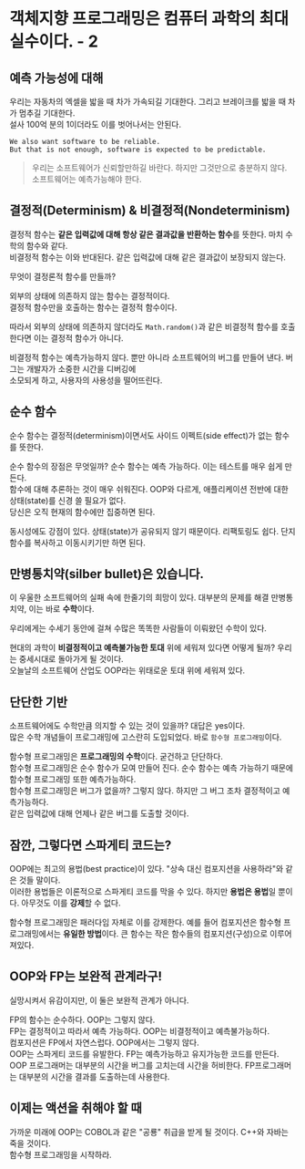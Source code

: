 # 객체지향 프로그래밍은 컴퓨터 과학의 최대 실수이다. - 2

## 예측 가능성에 대해


우리는 자동차의 엑셀을 밟을 때 차가 가속되길 기대한다.  그리고 브레이크를 밟을 때 차가 멈추길 기대한다.  
설사 100억 분의 1이더라도 이를 벗어나서는 안된다. 
```
We also want software to be reliable.
But that is not enough, software is expected to be predictable.
```
> 우리는 소프트웨어가 신뢰할만하길 바란다.
하지만 그것만으로 충분하지 않다. 소프트웨어는 예측가능해야 한다.

## 결정적(Determinism) & 비결정적(Nondeterminism)

결정적 함수는 **같은 입력값에 대해 항상 같은 결과값을 반환하는 함수**를 뜻한다. 마치 수학의 함수와 같다.  
비결정적 함수는 이와 반대된다. 같은 입력값에 대해 같은 결과값이 보장되지 않는다.

무엇이 결정론적 함수를 만들까?

외부의 상태에 의존하지 않는 함수는 결정적이다.  
결정적 함수만을 호출하는 함수는 결정적 함수이다.

따라서 외부의 상태에 의존하지 않더라도 `Math.random()`과 같은 비결정적 함수를 호출한다면 이는 결정적 함수가 아니다.

비결정적 함수는 예측가능하지 않다. 뿐만 아니라 소프트웨어의 버그를 만들어 낸다. 버그는 개발자가 소중한 시간을 디버깅에  
소모되게 하고, 사용자의 사용성을 떨어뜨린다.

## 순수 함수

순수 함수는 결정적(determinism)이면서도 사이드 이펙트(side effect)가 없는 함수를 뜻한다.  

순수 함수의 장점은 무엇일까? 순수 함수는 예측 가능하다. 이는 테스트를 매우 쉽게 만든다.  
함수에 대해 추론하는 것이 매우 쉬워진다. OOP와 다르게, 애플리케이션 전반에 대한 상태(state)를 신경 쓸 필요가 없다.  
당신은 오직 현재의 함수에만 집중하면 된다.

동시성에도 강점이 있다. 상태(state)가 공유되지 않기 때문이다.  리팩토링도 쉽다. 단지 함수를 복사하고 이동시키기만 하면 된다.

## 만병통치약(silber bullet)은 있습니다.

이 우울한 소프트웨어의 실패 속에 한줄기의 희망이 있다. 대부분의 문제를 해결 만병통치약, 이는 바로 **수학**이다.

우리에게는 수세기 동안에 걸쳐 수많은 똑똑한 사람들이 이뤄왔던 수학이 있다.

현대의 과학이 **비결정적이고 예측불가능한 토대** 위에 세워져 있다면 어떻게 될까? 우리는 중세시대로 돌아가게 될 것이다.  
오늘날의 소프트웨어 산업도 OOP라는 위태로운 토대 위에 세워져 있다. 

## 단단한 기반

소프트웨어에도 수학만큼 의지할 수 있는 것이 있을까? 대답은 yes이다.  
많은 수학 개념들이 프로그래밍에 고스란히 도입되었다. 바로 `함수형 프로그래밍`이다.

함수형 프로그래밍은 **프로그래밍의 수학**이다.  굳건하고 단단하다.  
함수형 프로그래밍은 순수 함수가 모여 만들어 진다. 순수 함수는 예측 가능하기 때문에 함수형 프로그래밍 또한 예측가능하다.  
함수형 프로그래밍은 버그가 없을까? 그렇지 않다. 하지만 그 버그 조차 결정적이고 예측가능하다.  
같은 입력값에 대해 언제나 같은 버그를 도출할 것이다.

## 잠깐, 그렇다면 스파게티 코드는?

OOP에는 최고의 용법(best practice)이 있다. "상속 대신 컴포지션을 사용하라"와 같은 것들 말이다.  
이러한 용법들은 이론적으로 스파게티 코드를 막을 수 있다. 하지만 **용법은 용법**일 뿐이다. 아무것도 이를 **강제**할 수 없다.

함수형 프로그래밍은 패러다임 자체로 이를 강제한다. 예를 들어 컴포지션은 함수형 프로그래밍에서는 **유일한 방법**이다.
큰 함수는 작은 함수들의 컴포지션(구성)으로 이루어져있다.

## OOP와 FP는 보완적 관계라구!

실망시켜서 유감이지만, 이 둘은 보완적 관계가 아니다.

FP의 함수는 순수하다. OOP는 그렇지 않다.  
FP는 결정적이고 따라서 예측 가능하다. OOP는 비결정적이고 예측불가능하다.  
컴포지션은 FP에서 자연스럽다. OOP에서는 그렇지 않다.  
OOP는 스파게티 코드를 유발한다. FP는 예측가능하고 유지가능한 코드를 만든다.  
OOP 프로그래머는 대부분의 시간을 버그를 고치는데 시간을 허비한다. FP프로그래머는 대부분의 시간을 결과를 도출하는데 사용한다.


## 이제는 액션을 취해야 할 때

가까운 미래에 OOP는 COBOL과 같은 "공룡" 취급을 받게 될 것이다.  C++와 자바는 죽을 것이다.  
함수형 프로그래밍을 시작하라. 
